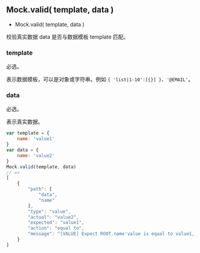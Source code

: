 <!-- API Specification -->

## Mock.valid( template, data )

* Mock.valid( template, data )

校验真实数据 data 是否与数据模板 template 匹配。

### template

必选。

表示数据模板，可以是对象或字符串。例如 `{ 'list|1-10':[{}] }`、`'@EMAIL'`。

### data

必选。

表示真实数据。

```js
var template = {
    name: 'value1'
}
var data = {
    name: 'value2'
}
Mock.valid(template, data)
// =>
[
    {
        "path": [
            "data",
            "name"
        ],
        "type": "value",
        "actual": "value2",
        "expected": "value1",
        "action": "equal to",
        "message": "[VALUE] Expect ROOT.name'value is equal to value1, but is value2"
    }
]
```

